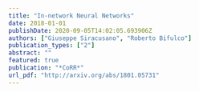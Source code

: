 ```yaml
---
title: "In-network Neural Networks"
date: 2018-01-01
publishDate: 2020-09-05T14:02:05.693906Z
authors: ["Giuseppe Siracusano", "Roberto Bifulco"]
publication_types: ["2"]
abstract: ""
featured: true 
publication: "*CoRR*"
url_pdf: "http://arxiv.org/abs/1801.05731"
---
```


